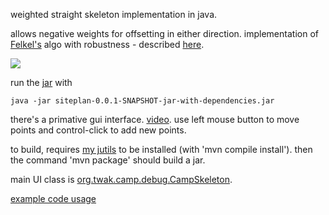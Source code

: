 weighted straight skeleton implementation in java.

allows negative weights for offsetting in either direction. implementation of [Felkel's](http://www.dma.fi.upm.es/mabellanas/tfcs/skeleton/html/documentacion/Straight%20Skeletons%20Implementation.pdf) algo with robustness - described [here](http://twak.blogspot.com/2009/05/engineering-weighted-straight-skeleton.html).

[![](http://farm5.static.flickr.com/4006/4709590538_76e5c9ce6f.jpg)](http://www.flickr.com/photos/twak/4709590538/)

run the [jar](https://github.com/twak/campskeleton/blob/master/campskeleton-0.0.1-SNAPSHOT-jar-with-dependencies.jar?raw=true) with

```
java -jar siteplan-0.0.1-SNAPSHOT-jar-with-dependencies.jar
```

there's a primative gui interface. [video](http://www.youtube.com/watch?v=2twcln3_7Y8). use left mouse button to move points and control-click to add new points.

to build, requires [my jutils](https://github.com/twak/jutils) to be installed (with 'mvn compile install'). then the command 'mvn package' should build a jar.

main UI class is [org.twak.camp.debug.CampSkeleton](https://github.com/twak/campskeleton/blob/master/src/org/twak/camp/debug/CampSkeleton.java). 

[example code usage](https://github.com/twak/campskeleton/blob/wiki/headless.md)
